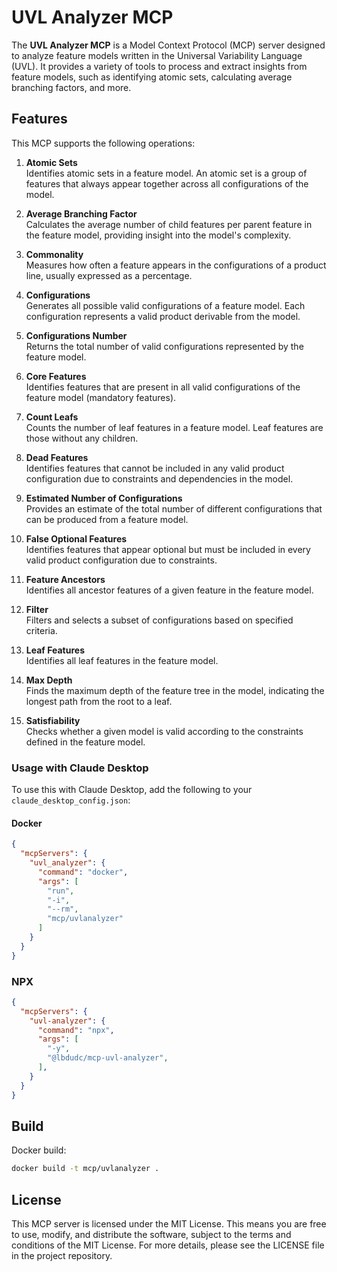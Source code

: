 # UVL Analyzer MCP

The **UVL Analyzer MCP** is a Model Context Protocol (MCP) server designed to analyze feature models written in the Universal Variability Language (UVL). It provides a variety of tools to process and extract insights from feature models, such as identifying atomic sets, calculating average branching factors, and more.

## Features

This MCP supports the following operations:

1. **Atomic Sets**  
   Identifies atomic sets in a feature model. An atomic set is a group of features that always appear together across all configurations of the model.

2. **Average Branching Factor**  
   Calculates the average number of child features per parent feature in the feature model, providing insight into the model's complexity.

3. **Commonality**  
   Measures how often a feature appears in the configurations of a product line, usually expressed as a percentage.

4. **Configurations**  
   Generates all possible valid configurations of a feature model. Each configuration represents a valid product derivable from the model.

5. **Configurations Number**  
   Returns the total number of valid configurations represented by the feature model.

6. **Core Features**  
   Identifies features that are present in all valid configurations of the feature model (mandatory features).

7. **Count Leafs**  
   Counts the number of leaf features in a feature model. Leaf features are those without any children.

8. **Dead Features**  
   Identifies features that cannot be included in any valid product configuration due to constraints and dependencies in the model.

9. **Estimated Number of Configurations**  
   Provides an estimate of the total number of different configurations that can be produced from a feature model.

10. **False Optional Features**  
    Identifies features that appear optional but must be included in every valid product configuration due to constraints.

11. **Feature Ancestors**  
    Identifies all ancestor features of a given feature in the feature model.

12. **Filter**  
    Filters and selects a subset of configurations based on specified criteria.

13. **Leaf Features**  
    Identifies all leaf features in the feature model.

14. **Max Depth**  
    Finds the maximum depth of the feature tree in the model, indicating the longest path from the root to a leaf.

15. **Satisfiability**  
    Checks whether a given model is valid according to the constraints defined in the feature model.

### Usage with Claude Desktop

To use this with Claude Desktop, add the following to your `claude_desktop_config.json`:

#### Docker

```json
{
  "mcpServers": {
    "uvl_analyzer": {
      "command": "docker",
      "args": [
        "run",
        "-i",
        "--rm",
        "mcp/uvlanalyzer"
      ]
    }
  }
}
```

### NPX

```json
{
  "mcpServers": {
    "uvl-analyzer": {
      "command": "npx",
      "args": [
        "-y",
        "@lbdudc/mcp-uvl-analyzer",
      ],
    }
  }
}
```

## Build

Docker build:

```bash
docker build -t mcp/uvlanalyzer .
```

## License

This MCP server is licensed under the MIT License. This means you are free to use, modify, and distribute the software, subject to the terms and conditions of the MIT License. For more details, please see the LICENSE file in the project repository.
